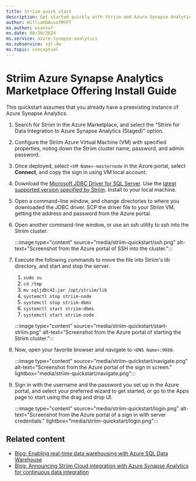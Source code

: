 ```yaml
---
title: Striim quick start
description: Get started quickly with Striim and Azure Synapse Analytics.
author: WilliamDAssafMSFT
ms.author: wiassaf
ms.date: 08/20/2024
ms.service: azure-synapse-analytics
ms.subservice: sql-dw
ms.topic: conceptual
---
```

# Striim Azure Synapse Analytics Marketplace Offering Install Guide

This quickstart assumes that you already have a preexisting instance of Azure Synapse Analytics.

1. Search for Striim in the Azure Marketplace, and select the "Striim for Data Integration to Azure Synapse Analytics (Staged)" option.

1. Configure the Striim Azure Virtual Machine (VM) with specified properties, noting down the Striim cluster name, password, and admin password.

1. Once deployed, select `<VM Name>-masternode` in the Azure portal, select **Connect**, and copy the sign in using VM local account. 

1. Download the [Microsoft JDBC Driver for SQL Server](/sql/connect/jdbc/microsoft-jdbc-driver-for-sql-server-support-matrix). Use the [latest supported version specified by Striim](https://www.striim.com/docs/). Install to your local machine. 

1. Open a command-line window, and change directories to where you downloaded the JDBC driver. SCP the driver file to your Striim VM, getting the address and password from the Azure portal.

1. Open another command-line window, or use an ssh utility to ssh into the Striim cluster.

    :::image type="content" source="media/striim-quickstart/ssh.png" alt-text="Screenshot from the Azure portal of SSH into the cluster.":::

1. Execute the following commands to move the file into Striim's lib directory, and start and stop the server.

   1. `sudo su`
   1. `cd /tmp`
   1. `mv sqljdbc42.jar /opt/striim/lib`
   1. `systemctl stop striim-node`
   1. `systemctl stop striim-dbms`
   1. `systemctl start striim-dbms`
   1. `systemctl start striim-node`

    :::image type="content" source="media/striim-quickstart/start-striim.png" alt-text="Screenshot from the Azure portal of starting the Striim cluster.":::

1. Now, open your favorite browser and navigate to `<DNS Name>:9080`.

    :::image type="content" source="media/striim-quickstart/navigate.png" alt-text="Screenshot from the Azure portal of the sign in screen." lightbox="media/striim-quickstart/navigate.png":::

1. Sign in with the username and the password you set up in the Azure portal, and select your preferred wizard to get started, or go to the Apps page to start using the drag and drop UI.

    :::image type="content" source="media/striim-quickstart/login.png" alt-text="Screenshot from the Azure portal of a sign in with server credentials." lightbox="media/striim-quickstart/login.png":::

## Related content

- [Blog: Enabling real-time data warehousing with Azure SQL Data Warehouse](https://azure.microsoft.com/blog/enabling-real-time-data-warehousing-with-azure-sql-data-warehouse/)
- [Blog: Announcing Striim Cloud integration with Azure Synapse Analytics for continuous data integration](https://techcommunity.microsoft.com/t5/azure-synapse-analytics-blog/announcing-striim-cloud-integration-with-azure-synapse-analytics/ba-p/3593753)
